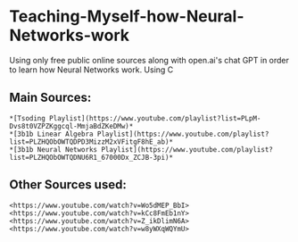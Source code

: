 # Teaching-Myself-how-Neural-Networks-work
Using only free public online sources along with open.ai's chat GPT in order to learn how Neural Networks work. Using C

## Main Sources:
    *[Tsoding Playlist](https://www.youtube.com/playlist?list=PLpM-Dvs8t0VZPZKggcql-MmjaBdZKeDMw)*
    *[3b1b Linear Algebra Playlist](https://www.youtube.com/playlist?list=PLZHQObOWTQDPD3MizzM2xVFitgF8hE_ab)*
    *[3b1b Neural Networks Playlist](https://www.youtube.com/playlist?list=PLZHQObOWTQDNU6R1_67000Dx_ZCJB-3pi)*
## Other Sources used:
    <https://www.youtube.com/watch?v=Wo5dMEP_BbI>
    <https://www.youtube.com/watch?v=kCc8FmEb1nY>
    <https://www.youtube.com/watch?v=Z_ikDlimN6A>
    <https://www.youtube.com/watch?v=w8yWXqWQYmU>